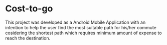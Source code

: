 # Cost-to-go
This project was developed as a Android Mobile Application with an intention to help the user find the most suitable path for his/her commute cosidering the shortest path which requires minimum amount of expense to reach the destination.
